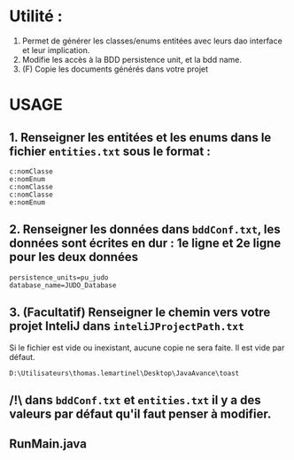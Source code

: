 # Utilité :
1. Permet de générer les classes/enums entitées avec leurs dao interface et leur implication.
2. Modifie les accès à la BDD persistence unit, et la bdd name. 
3. (F) Copie les documents générés dans votre projet
# USAGE
## 1. Renseigner les entitées et les enums dans le fichier `entities.txt` sous le format :
```
c:nomClasse
e:nomEnum
c:nomClasse
c:nomClasse
e:nomEnum
```

## 2. Renseigner les données dans `bddConf.txt`, les données sont écrites en dur : 1e ligne et 2e ligne pour les deux données
```
persistence_units=pu_judo
database_name=JUDO_Database
```

## 3. (Facultatif) Renseigner le chemin vers votre projet InteliJ dans `inteliJProjectPath.txt`
Si le fichier est vide ou inexistant, aucune copie ne sera faite. Il est vide par défaut.
```
D:\Utilisateurs\thomas.lemartinel\Desktop\JavaAvance\toast
```


## /!\ dans `bddConf.txt` et `entities.txt` il y a des valeurs par défaut qu'il faut penser à modifier.

## RunMain.java